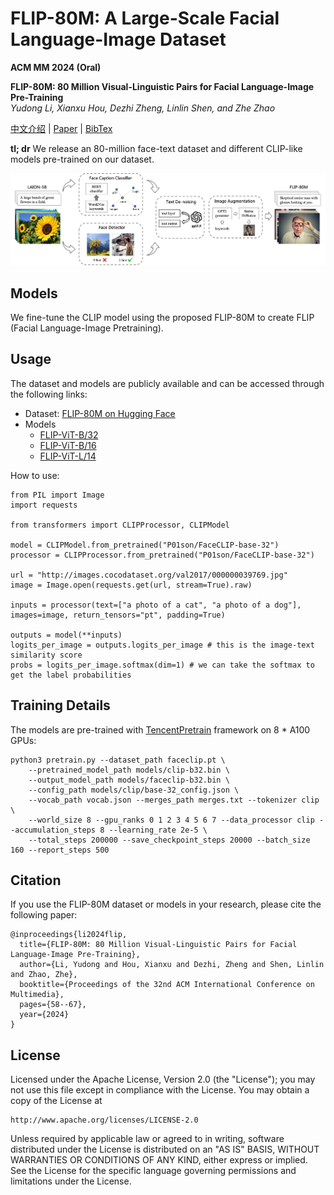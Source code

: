 
# FLIP-80M: A Large-Scale Facial Language-Image Dataset

**ACM MM 2024 (Oral)**

**FLIP-80M: 80 Million Visual-Linguistic Pairs for Facial Language-Image Pre-Training**  
*Yudong Li, Xianxu Hou, Dezhi Zheng, Linlin Shen, and Zhe Zhao*

[中文介绍](https://mp.weixin.qq.com/s/tllnq2qhjgvqycZklMCClg) | [Paper](https://openreview.net/pdf?id=FHguB1EYYi)  | [BibTex](#citation) 

**tl; dr** We release an 80-million face-text dataset and different CLIP-like models pre-trained on our dataset.

![avatar](./assets/overview.jpg)


## Models

We fine-tune the CLIP model using the proposed FLIP-80M to create FLIP (Facial Language-Image Pretraining).

## Usage

The dataset and models are publicly available and can be accessed through the following links:

- Dataset: [FLIP-80M on Hugging Face](https://huggingface.co/datasets/FLIP-dataset/FLIP-80M)
- Models
  - [FLIP-ViT-B/32](https://huggingface.co/FLIP-dataset/FLIP-base-32)
  - [FLIP-ViT-B/16](https://huggingface.co/FLIP-dataset/FLIP-base-16)
  - [FLIP-ViT-L/14](https://huggingface.co/FLIP-dataset/FLIP-large-14)

How to use:
```
from PIL import Image
import requests

from transformers import CLIPProcessor, CLIPModel

model = CLIPModel.from_pretrained("P01son/FaceCLIP-base-32")
processor = CLIPProcessor.from_pretrained("P01son/FaceCLIP-base-32")

url = "http://images.cocodataset.org/val2017/000000039769.jpg"
image = Image.open(requests.get(url, stream=True).raw)

inputs = processor(text=["a photo of a cat", "a photo of a dog"], images=image, return_tensors="pt", padding=True)

outputs = model(**inputs)
logits_per_image = outputs.logits_per_image # this is the image-text similarity score
probs = logits_per_image.softmax(dim=1) # we can take the softmax to get the label probabilities

```

## Training Details

The models are pre-trained with [TencentPretrain](https://github.com/Tencent/TencentPretrain) framework on 8 * A100 GPUs:
```
python3 pretrain.py --dataset_path faceclip.pt \
	--pretrained_model_path models/clip-b32.bin \
	--output_model_path models/faceclip-b32.bin \
	--config_path models/clip/base-32_config.json \
	--vocab_path vocab.json --merges_path merges.txt --tokenizer clip \
	--world_size 8 --gpu_ranks 0 1 2 3 4 5 6 7 --data_processor clip --accumulation_steps 8 --learning_rate 2e-5 \
	--total_steps 200000 --save_checkpoint_steps 20000 --batch_size 160 --report_steps 500
```



## Citation

If you use the FLIP-80M dataset or models in your research, please cite the following paper:

```
@inproceedings{li2024flip,
  title={FLIP-80M: 80 Million Visual-Linguistic Pairs for Facial Language-Image Pre-Training},
  author={Li, Yudong and Hou, Xianxu and Dezhi, Zheng and Shen, Linlin and Zhao, Zhe},
  booktitle={Proceedings of the 32nd ACM International Conference on Multimedia},
  pages={58--67},
  year={2024}
}
```


## License


Licensed under the Apache License, Version 2.0 (the "License");
you may not use this file except in compliance with the License.
You may obtain a copy of the License at

    http://www.apache.org/licenses/LICENSE-2.0

Unless required by applicable law or agreed to in writing, software
distributed under the License is distributed on an "AS IS" BASIS,
WITHOUT WARRANTIES OR CONDITIONS OF ANY KIND, either express or implied.
See the License for the specific language governing permissions and
limitations under the License.


